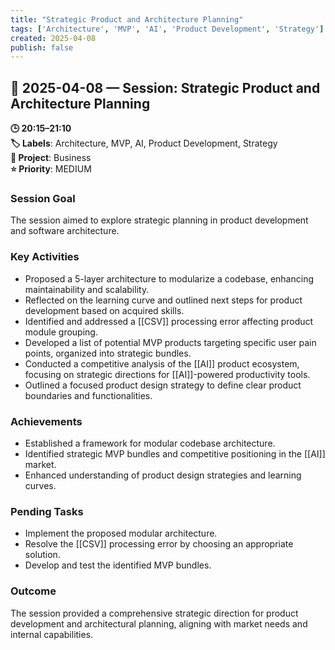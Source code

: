 ```yaml
---
title: "Strategic Product and Architecture Planning"
tags: ['Architecture', 'MVP', 'AI', 'Product Development', 'Strategy']
created: 2025-04-08
publish: false
---
```


## 📅 2025-04-08 — Session: Strategic Product and Architecture Planning

**🕒 20:15–21:10**  
**🏷️ Labels**: Architecture, MVP, AI, Product Development, Strategy  
**📂 Project**: Business  
**⭐ Priority**: MEDIUM  


### Session Goal
The session aimed to explore strategic planning in product development and software architecture.

### Key Activities
- Proposed a 5-layer architecture to modularize a codebase, enhancing maintainability and scalability.
- Reflected on the learning curve and outlined next steps for product development based on acquired skills.
- Identified and addressed a [[CSV]] processing error affecting product module grouping.
- Developed a list of potential MVP products targeting specific user pain points, organized into strategic bundles.
- Conducted a competitive analysis of the [[AI]] product ecosystem, focusing on strategic directions for [[AI]]-powered productivity tools.
- Outlined a focused product design strategy to define clear product boundaries and functionalities.

### Achievements
- Established a framework for modular codebase architecture.
- Identified strategic MVP bundles and competitive positioning in the [[AI]] market.
- Enhanced understanding of product design strategies and learning curves.

### Pending Tasks
- Implement the proposed modular architecture.
- Resolve the [[CSV]] processing error by choosing an appropriate solution.
- Develop and test the identified MVP bundles.

### Outcome
The session provided a comprehensive strategic direction for product development and architectural planning, aligning with market needs and internal capabilities.
